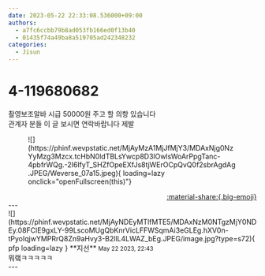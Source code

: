 ```yaml
---
date: 2023-05-22 22:33:08.536000+09:00
authors:
  - a7fc6ccbb79b8ad053fb166ed0f13b40
  - 01435f74a49ba8a519705ad242348232
categories:
  - Jisun
---
```


# 4-119680682

<div class="post-container" markdown="1">
<div class="content-container md-sidebar__scrollwrap" markdown="1">

촬영보조알바 시급 50000원 주고 할 의항 있습니다<br>관계자 분들 이 글 보시면 연락바랍니다 제발 
<figure markdown="1">
![](https://phinf.wevpstatic.net/MjAyMzA1MjJfMjY3/MDAxNjg0NzYyMzg3Mzcx.tcHbN0ldTBLsYwcp8D3lOwlsWoArPpgTanc-4pbfrWQg.-2I6lfyT_SHZfOpeEXfJs8tjWErOCpQvQ0f2sbrAgdAg.JPEG/Weverse_07a15.jpeg){ loading=lazy onclick="openFullscreen(this)"}
</figure>


</div>
</div>

<div style="text-align: right;" markdown="1">
<a href="https://weverse.io/fromis9/fanpost/4-119680682" style="text-align: right;">:material-share:{.big-emoji}</a>
</div>
---

<div class="comments-container md-sidebar__scrollwrap" markdown="1">
<div class="comment" markdown="1">
<div class='id-container' markdown="1">
![](https://phinf.wevpstatic.net/MjAyNDEyMTlfMTE5/MDAxNzM0NTgzMjY0NDEy.08FClE9gxLY-99LscoMUgQbKnrVicLFFWSqmAi3eGLEg.hXV0n-tPyoIqjwYMPRrQ8Zn9aHvy3-B2llL4LWAZ_bEg.JPEG/image.jpg?type=s72){ pfp loading=lazy }
**<span class="artist">지선</span>** <small>May 22 2023, 22:43</small><br>
</div>
<div class='comment-body' markdown="1">
뭐랰ㅋㅋㅋㅋㅋ
</div>
</div>
</div>
---
